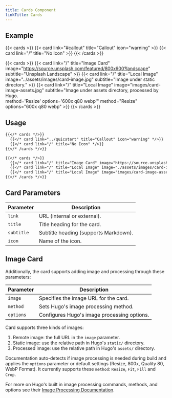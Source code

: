 ```yaml
---
title: Cards Component
linkTitle: Cards
---
```


## Example

{{< cards >}}
  {{< card link="#callout" title="Callout" icon="warning" >}}
  {{< card link="/" title="No Icon" >}}
{{< /cards >}}

{{< cards >}}
  {{< card link="/" title="Image Card" image="https://source.unsplash.com/featured/800x600?landscape" subtitle="Unsplash Landscape" >}}
  {{< card link="/" title="Local Image" image="../assets/images/card-image.jpg" subtitle="Image under static directory." >}}
  {{< card link="/" title="Local Image" image="images/card-image-assets.jpg" subtitle="Image under assets directory, processed by Hugo.<br>method='Resize' options='600x q80 webp'" method="Resize" options="600x q80 webp" >}}
{{< /cards >}}

## Usage

```markdown
{{</* cards */>}}
  {{</* card link="../quicstart" title="Callout" icon="warning" */>}}
  {{</* card link="/" title="No Icon" */>}}
{{</* /cards */>}}
```

```markdown
{{</* cards */>}}
  {{</* card link="/" title="Image Card" image="https://source.unsplash.com/featured/800x600?landscape" subtitle="Unsplash Landscape" */>}}
  {{</* card link="/" title="Local Image" image="./assets/images/card-image.jpg" subtitle="Raw image under static directory." */>}}
  {{</* card link="/" title="Local Image" image="images/card-image-assets.jpg" subtitle="Image under assets directory, processed by Hugo." method="Resize" options="600x q80 webp" */>}}
{{</* /cards */>}}
```

## Card Parameters

| Parameter  | Description                           |
|----------- |---------------------------------------|
| `link`     | URL (internal or external).           |
| `title`    | Title heading for the card.           |
| `subtitle` | Subtitle heading (supports Markdown). |
| `icon`     | Name of the icon.                     |

## Image Card

Additionally, the card supports adding image and processing through these parameters:

| Parameter  | Description                                 |
|----------- |---------------------------------------------|
| `image`    | Specifies the image URL for the card.       |
| `method`   | Sets Hugo's image processing method.        |
| `options`  | Configures Hugo's image processing options. |

Card supports three kinds of images:

1. Remote image: the full URL in the `image` parameter.
2. Static image: use the relative path in Hugo's `static/` directory.
3. Processed image: use the relative path in Hugo's `assets/` directory.

Documentation auto-detects if image processing is needed during build and applies the `options` parameter or default settings (Resize, 800x, Quality 80, WebP Format).
It currently supports these `method`: `Resize`, `Fit`, `Fill` and `Crop`.

For more on Hugo's built in image processing commands, methods, and options see their [Image Processing Documentation](https://gohugo.io/content-management/image-processing/).
